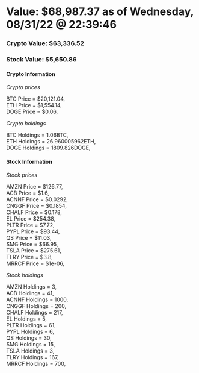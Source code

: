 # Value: $68,987.37 as of Wednesday, 08/31/22 @ 22:39:46 

### Crypto Value: $63,336.52

### Stock Value: $5,650.86

#### Crypto Information 
*Crypto prices* 

BTC Price = $20,121.04,  
ETH Price = $1,554.14,  
DOGE Price = $0.06,  


*Crypto holdings* 

BTC Holdings = 1.06BTC,  
ETH Holdings = 26.960005962ETH,  
DOGE Holdings = 1809.826DOGE,  


#### Stock Information 

*Stock prices* 

AMZN Price = $126.77,  
ACB Price = $1.6,  
ACNNF Price = $0.0292,  
CNGGF Price = $0.1854,  
CHALF Price = $0.178,  
EL Price = $254.38,  
PLTR Price = $7.72,  
PYPL Price = $93.44,  
QS Price = $11.03,  
SMG Price = $66.95,  
TSLA Price = $275.61,  
TLRY Price = $3.8,  
MRRCF Price = $1e-06,  


*Stock holdings* 

AMZN Holdings = 3,  
ACB Holdings = 41,  
ACNNF Holdings = 1000,  
CNGGF Holdings = 200,  
CHALF Holdings = 217,  
EL Holdings = 5,  
PLTR Holdings = 61,  
PYPL Holdings = 6,  
QS Holdings = 30,  
SMG Holdings = 15,  
TSLA Holdings = 3,  
TLRY Holdings = 167,  
MRRCF Holdings = 700,  


